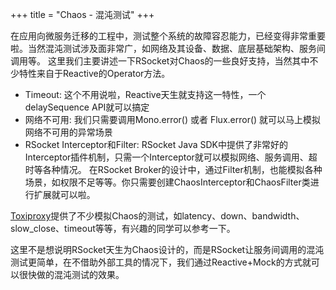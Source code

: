 +++
title = "Chaos - 混沌测试"
+++

在应用向微服务迁移的工程中，测试整个系统的故障容忍能力，已经变得非常重要啦。当然混沌测试涉及面非常广，如网络及其设备、数据、底层基础架构、服务间调用等。
这里我们主要讲述一下RSocket对Chaos的一些良好支持，当然其中不少特性来自于Reactive的Operator方法。

* Timeout: 这个不用说啦，Reactive天生就支持这一特性，一个delaySequence API就可以搞定
* 网络不可用: 我们只需要调用Mono.error() 或者 Flux.error() 就可以马上模拟网络不可用的异常场景
* RSocket Interceptor和Filter: RSocket Java SDK中提供了非常好的Interceptor插件机制，只需一个Interceptor就可以模拟网络、服务调用、超时等各种情况。 在RSocket Broker的设计中，通过Filter机制，也能模拟各种场景，如权限不足等等。你只需要创建ChaosInterceptor和ChaosFilter类进行扩展就可以啦。

[Toxiproxy](https://github.com/Shopify/toxiproxy)提供了不少模拟Chaos的测试，如latency、down、bandwidth、slow_close、timeout等等，有兴趣的同学可以参考一下。

这里不是想说明RSocket天生为Chaos设计的，而是RSocket让服务间调用的混沌测试更简单，在不借助外部工具的情况下，我们通过Reactive+Mock的方式就可以很快做的混沌测试的效果。


